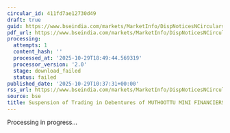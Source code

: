 ```yaml
---
circular_id: 411fd7ae12730d49
draft: true
guid: https://www.bseindia.com/markets/MarketInfo/DispNoticesNCirculars.aspx?Noticeid={FB0DFDA5-7FF7-4936-9CB5-B4C6EABF1727}&noticeno=20251029-11&dt=10/29/2025&icount=11&totcount=60&flag=0
pdf_url: https://www.bseindia.com/markets/MarketInfo/DispNoticesNCirculars.aspx?Noticeid={FB0DFDA5-7FF7-4936-9CB5-B4C6EABF1727}&noticeno=20251029-11&dt=10/29/2025&icount=11&totcount=60&flag=0
processing:
  attempts: 1
  content_hash: ''
  processed_at: '2025-10-29T18:49:44.569319'
  processor_version: '2.0'
  stage: download_failed
  status: failed
published_date: '2025-10-29T10:37:31+00:00'
rss_url: https://www.bseindia.com/markets/MarketInfo/DispNoticesNCirculars.aspx?Noticeid={FB0DFDA5-7FF7-4936-9CB5-B4C6EABF1727}&noticeno=20251029-11&dt=10/29/2025&icount=11&totcount=60&flag=0
source: bse
title: Suspension of Trading in Debentures of MUTHOOTTU MINI FINANCIERS LIMITED
---
```


Processing in progress...